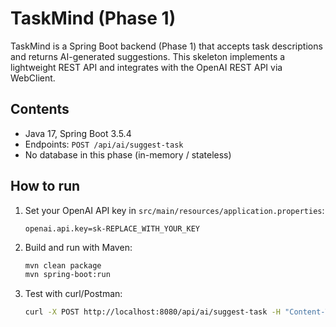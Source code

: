 # TaskMind (Phase 1)

TaskMind is a Spring Boot backend (Phase 1) that accepts task descriptions and returns AI-generated suggestions.
This skeleton implements a lightweight REST API and integrates with the OpenAI REST API via WebClient.

## Contents
- Java 17, Spring Boot 3.5.4
- Endpoints: `POST /api/ai/suggest-task`
- No database in this phase (in-memory / stateless)

## How to run
1. Set your OpenAI API key in `src/main/resources/application.properties`:
   ```properties
   openai.api.key=sk-REPLACE_WITH_YOUR_KEY
   ```
2. Build and run with Maven:
   ```bash
   mvn clean package
   mvn spring-boot:run
   ```
3. Test with curl/Postman:
   ```bash
   curl -X POST http://localhost:8080/api/ai/suggest-task -H "Content-Type: application/json" -d '{ "prompt": "Suggest a task to improve backend code quality" }'
   ```
